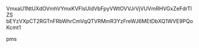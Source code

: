 VmxaU1NtUXdOVmhVYmxKVFlsUldVbFpyVWtOVVJrVjVUVmRHVGxZeFdrTlZS
bEYzVXpCT2RGTnFRbWhrCmVqQTVRMmR3YzFreWJ6MEtDbXQ1WVE9PQoKcmt1

pms